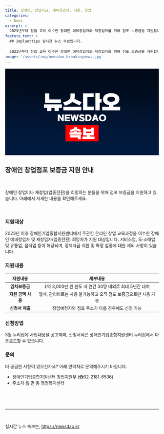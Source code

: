 ```yaml
---
title: 장애인, 창업자금, 예비창업자, 지원, 창업
categories:
  - News
excerpt: >
  2023년부터 창업 교육 이수한 장애인 예비창업자와 재창업자를 위해 점포 보증금을 지원합니다. 연간 30명 내외로 최대 5년간 1억 3,000만 원 한도 내 대여 가능하며, 월세나 관리비 대신 점포 보증금으로 사용됩니다. 지원신청서는 누리집에서 다운로드 가능하며, 자세한 문의는 장애인기업종합지원센터로 가능합니다. (연락처: ☎02-2181-6536) [출처: 정책브리핑 www.korea.kr]
feature_text: >
  ## implanttips 실시간 뉴스 속보입니다.

  2023년부터 창업 교육 이수한 장애인 예비창업자와 재창업자를 위해 점포 보증금을 지원합니다. 연간 30명 내외로 최대 5년간 1억 3,000만 원 한도 내 대여 가능하며, 월세나 관리비 대신 점포 보증금으로 사용됩니다. 지원신청서는 누리집에서 다운로드 가능하며, 자세한 문의는 장애인기업종합지원센터로 가능합니다. (연락처: ☎02-2181-6536) [출처: 정책브리핑 www.korea.kr]
image: '/assets/img/newsdao_breakingnews.jpg'
---
```


<p><img src="/assets/img/newsdao_breakingnews.jpg" alt="implanttips 속보" /></p>

<h2 data-ke-size="size26">장애인 창업점포 보증금 지원 안내</h2>

<p data-ke-size="size16">&nbsp;</p>

<p>장애인 창업이나 재창업(업종전환)을 희망하는 분들을 위해 점포 보증금을 지원하고 있습니다. 아래에서 자세한 내용을 확인해주세요.</p>

<p data-ke-size="size16">&nbsp;</p>

<h3>지원대상</h3>

<p data-ke-size="size16">2023년 이후 장애인기업종합지원센터에서 주관한 온라인 창업 교육과정을 이수한 장애인 예비창업자 및 재창업자(업종전환) 희망자가 지원 대상입니다. 서비스업, 도·소매업 및 유통업, 음식업 등이 해당되며, 정책자금 지원 및 특정 업종에 대한 제외 사항이 있습니다.</p>

<h3>지원내용</h3>

<table>
<thead>
<tr>
<th scope="col">지원내용</th>
<th scope="col">세부내용</th>
</tr>
</thead>
<tbody>
<tr>
<td style="text-align: center; height: 17px;"><b>임차보증금</b></td>
<td style="text-align: center; height: 17px;">1억 3,000만 원 한도 내 연간 30명 내외로 최대 5년간 대여</td>
</tr>
<tr>
<td style="text-align: center; height: 17px;"><b>지원 금액 사용</b></td>
<td style="text-align: center; height: 17px;">월세, 관리비로는 사용 불가능하고 오직 점포 보증금으로만 사용 가능</td>
</tr>
<tr>
<td style="text-align: center; height: 17px;"><b>신청서 제출</b></td>
<td style="text-align: center; height: 17px;">창업예정지와 점포 주소가 다를 경우에도 신청 가능</td>
</tr>
</tbody>
</table>

<h3>신청방법</h3>

<p data-ke-size="size16">3월 누리집에 사업내용을 공고하며, 신청서식은 장애인기업종합지원센터 누리집에서 다운로드할 수 있습니다.</p>

<h3>문의</h3>

<p data-ke-size="size16">더 궁금한 사항이 있으신가요? 아래 연락처로 문의해주시기 바랍니다.</p>

<ul>
<li>장애인기업종합지원센터 창업지원부 (☎02-2181-6536)</li>
<li>주소지 읍·면·동 행정복지센터</li>
</ul>

<p data-ke-size="size16">&nbsp;</p>

<p data-ke-size="size16">&nbsp;</p>

<hr>

<p data-ke-size="size16">&nbsp;</p>
실시간 뉴스 속보는, <a href="https://newsdao.kr" rel="dofollow">https://newsdao.kr</a>


